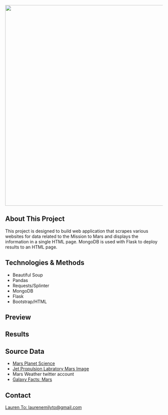 <img src="https://cdn.mos.cms.futurecdn.net/Yhn4gzhV7foeYV89UNK6zM-1024-80.jpg.webp" width=640 align=center> <br>

## About This Project
This project is designed to build web application that scrapes various websites for data related to the Mission to Mars and displays the information in a single HTML page. MongoDB is used with Flask to deploy results to an HTML page.

## Technologies & Methods
- Beautiful Soup
- Pandas
- Requests/Splinter
- MongoDB 
- Flask
- Bootstrap/HTML

## Preview


## Results


## Source Data
- [Mars Planet Science](https://redplanetscience.com/)
- [Jet Propulsion Labratory Mars Image](https://spaceimages-mars.com/)
- Mars Weather twitter account
- [Galaxy Facts: Mars](https://galaxyfacts-mars.com/)

## Contact
[Lauren To: laurenemilyto@gmail.com](laurenemilyto@gmail.com)
